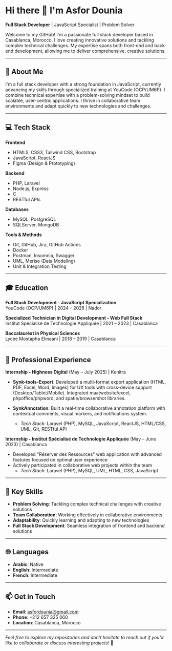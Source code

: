 
<!--
**AsforDounia/AsforDounia** is a ✨ _special_ ✨ repository because its `README.md` (this file) appears on your GitHub profile.

Here are some ideas to get you started:

- 🔭 I’m currently working on ...
- 🌱 I’m currently learning ...
- 👯 I’m looking to collaborate on ...
- 🤔 I’m looking for help with ...
- 💬 Ask me about ...
- 📫 How to reach me: ...
- 😄 Pronouns: ...
- ⚡ Fun fact: ...
-->
# Hi there 👋 I'm Asfor Dounia

**Full Stack Developer** | JavaScript Specialist | Problem Solver

Welcome to my GitHub! I'm a passionate full stack developer based in Casablanca, Morocco. I love creating innovative solutions and tackling complex technical challenges. My expertise spans both front-end and back-end development, allowing me to deliver comprehensive, creative solutions.

---

## 🚀 About Me

I'm a full stack developer with a strong foundation in JavaScript, currently advancing my skills through specialized training at YouCode (OCP/UM6P). I combine technical expertise with a problem-solving mindset to build scalable, user-centric applications. I thrive in collaborative team environments and adapt quickly to new technologies and challenges.

---

## 💻 Tech Stack

**Frontend**
- HTML5, CSS3, Tailwind CSS, Bootstrap
- JavaScript, ReactJS
- Figma (Design & Prototyping)

**Backend**
- PHP, Laravel
- Node.js, Express
- C
- RESTful APIs

**Databases**
- MySQL, PostgreSQL
- SQLServer, MongoDB

**Tools & Methods**
- Git, GitHub, Jira, GitHub Actions
- Docker
- Postman, Insomnia, Swagger
- UML, Merise (Data Modeling)
- Unit & Integration Testing

---

## 🎓 Education

**Full Stack Development - JavaScript Specialization**  
YouCode (OCP/UM6P) | 2024 – 2026 | Nador

**Specialized Technician in Digital Development - Web Full Stack**  
Institut Spécialisé de Technologie Appliquée | 2021 – 2023 | Casablanca

**Baccalauréat in Physical Sciences**  
Lycée Mostapha Elmaani | 2018 – 2019 | Casablanca

---

## 💼 Professional Experience

**Internship - Highness Digital** (May – July 2025) | Kenitra

- **Synk-tools-Export**: Developed a multi-format export application (HTML, PDF, Excel, Word, Images) for UX tools with cross-device support (Desktop/Tablet/Mobile). Integrated maatwebsite/excel, phpoffice/phpword, and spatie/browsershot libraries.

- **SynkAnnotation**: Built a real-time collaborative annotation platform with contextual comments, visual markers, and notifications system.
  - *Tech Stack*: Laravel (PHP), MySQL, JavaScript, ReactJS, HTML/CSS, UML, Git, RESTful API

**Internship - Institut Spécialisé de Technologie Appliquée** (May – June 2023) | Casablanca

- Developed "Réserver des Ressources" web application with advanced features focused on optimal user experience
- Actively participated in collaborative web projects within the team
  - *Tech Stack*: Laravel (PHP), MySQL, UML, HTML, CSS, JavaScript

---

## 🎯 Key Skills

- **Problem Solving**: Tackling complex technical challenges with creative solutions
- **Team Collaboration**: Working effectively in collaborative environments
- **Adaptability**: Quickly learning and adapting to new technologies
- **Full Stack Development**: Seamless integration of frontend and backend solutions

---

## 🌐 Languages

- **Arabic**: Native
- **English**: Intermediate
- **French**: Intermediate

---

## 📫 Get in Touch

- **Email**: asfordounia@gmail.com
- **Phone**: +212 657 325 060
- **Location**: Casablanca, Morocco

---

*Feel free to explore my repositories and don't hesitate to reach out if you'd like to collaborate or discuss interesting projects!* 🚀
